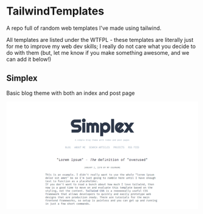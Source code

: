 # TailwindTemplates

A repo full of random web templates I've made using tailwind.

All templates are listed under the WTFPL - these templates are literally just for me to improve my web dev skills; I really do not care what you decide to do with them (but, let me know if you make something awesome, and we can add it below!)

## Simplex

Basic blog theme with both an index and post page

![Simplex Screenshot](./simplex/screenshot1.png)
